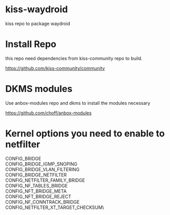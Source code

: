 # kiss-waydroid
kiss repo to package waydroid

# Install Repo
this repo need dependencies from kiss-community repo to build.

https://github.com/kiss-community/community

# DKMS modules
Use anbox-modules repo and dkms to install the modules necessary

https://github.com/choff/anbox-modules


# Kernel options you need to enable to netfilter

CONFIG_BRIDGE\
CONFIG_BRIDGE_IGMP_SNOPING\
CONFIG_BRIDGE_VLAN_FILTERING\
CONFIG_BRIDGE_NETFILTER\
CONFIG_NETFILTER_FAMILY_BRIDGE\
CONFIG_NF_TABLES_BRIDGE\
CONFIG_NFT_BRIDGE_META\
CONFIG_NFT_BRIDGE_REJECT\
CONFIG_NF_CONNTRACK_BRIDGE\
CONFIG_NETFILTER_XT_TARGET_CHECKSUM\
